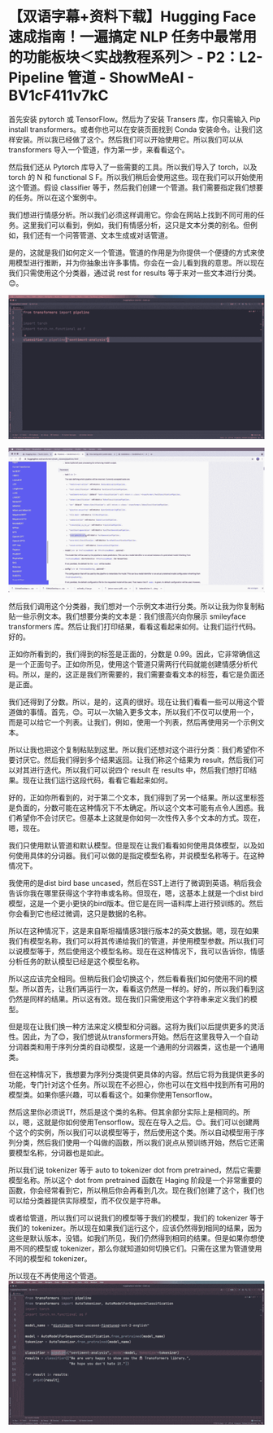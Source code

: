 # 【双语字幕+资料下载】Hugging Face 速成指南！一遍搞定 NLP 任务中最常用的功能板块＜实战教程系列＞ - P2：L2- Pipeline 管道 - ShowMeAI - BV1cF411v7kC

首先安装 pytorch 或 TensorFlow。然后为了安装 Transers 库，你只需输入 Pip install transformers。或者你也可以在安装页面找到 Conda 安装命令。让我们这样安装。所以我已经做了这个。然后我们可以开始使用它。所以我们可以从 transformers 导入一个管道，作为第一步，来看看这个。

然后我们还从 Pytorch 库导入了一些需要的工具。所以我们导入了 torch，以及 torch 的 N 和 functional S F。所以我们稍后会使用这些。现在我们可以开始使用这个管道。假设 classifier 等于，然后我们创建一个管道。我们需要指定我们想要的任务。所以在这个案例中。

我们想进行情感分析。所以我们必须这样调用它。你会在网站上找到不同可用的任务。这里我们可以看到，例如，我们有情感分析，这只是文本分类的别名。但例如，我们还有一个问答管道、文本生成或对话管道。

是的，这就是我们如何定义一个管道。管道的作用是为你提供一个便捷的方式来使用模型进行推断，并为你抽象出许多事情。你会在一会儿看到我的意思。所以现在我们只需使用这个分类器，通过说 rest for results 等于来对一些文本进行分类。😊。

![](img/d2024fcd457ee0c9f1e1c4d9510eb3b1_1.png)

![](img/d2024fcd457ee0c9f1e1c4d9510eb3b1_2.png)

然后我们调用这个分类器，我们想对一个示例文本进行分类。所以让我为你复制粘贴一些示例文本。我们想要分类的文本是：我们很高兴向你展示 smileyface transformers 库。然后让我们打印结果，看看这看起来如何。让我们运行代码。好的。

正如你所看到的，我们得到的标签是正面的，分数是 0.99。因此，它非常确信这是一个正面句子。正如你所见，使用这个管道只需两行代码就能创建情感分析代码。所以，是的，这正是我们所需要的，我们需要查看文本的标签，看它是负面还是正面。

我们还得到了分数。所以，是的，这真的很好。现在让我们看看一些可以用这个管道做的事情。首先，😊。可以一次输入更多文本，所以我们不仅可以使用一个，而是可以给它一个列表。让我们，例如，使用一个列表，然后再使用另一个示例文本。

所以让我也把这个复制粘贴到这里。所以我们还想对这个进行分类：我们希望你不要讨厌它。然后我们得到多个结果返回。让我们称这个结果为 result，然后我们可以对其进行迭代。所以我们可以说四个 result 在 results 中，然后我们想打印结果。现在让我们运行这段代码，看看它看起来如何。

好的，正如你所看到的，对于第二个文本，我们得到了另一个结果。所以这里标签是负面的，分数可能在这种情况下不太确定。所以这个文本可能有点令人困惑。我们希望你不会讨厌它。但基本上这就是你如何一次性传入多个文本的方式。现在，嗯，现在。

我们只使用默认管道和默认模型。但是现在让我们看看如何使用具体模型，以及如何使用具体的分词器。我们可以做的是指定模型名称，并说模型名称等于。在这种情况下。

我使用的是dist bird base uncased，然后在SST上进行了微调到英语。稍后我会告诉你我在哪里获得这个字符串或名称。但现在，嗯，这基本上就是一个dist bird模型，这是一个更小更快的bird版本。但它是在同一语料库上进行预训练的。然后你会看到它也经过微调，这只是数据的名称。

所以在这种情况下，这是来自斯坦福情感3银行版本2的英文数据。嗯，现在如果我们有模型名称，我们可以将其传递给我们的管道，并使用模型参数。所以我们可以说模型等于，然后使用这个模型名称。现在在这种情况下，我可以告诉你，情感分析任务的默认模型已经是这个模型名称。

所以这应该完全相同。但稍后我们会切换这个，然后看看我们如何使用不同的模型。所以首先，让我们再运行一次，看看这仍然是一样的。好的，所以我们看到这仍然是同样的结果。所以这有效。现在我们只需使用这个字符串来定义我们的模型。

但是现在让我们换一种方法来定义模型和分词器。这将为我们以后提供更多的灵活性。因此，为了😊，我们想说从transformers开始。然后在这里我导入一个自动分词器类和用于序列分类的自动模型，这是一个通用的分词器类，这也是一个通用类。

但在这种情况下，我想要为序列分类提供更具体的内容。然后它将为我提供更多的功能，专门针对这个任务。所以现在不必担心，你也可以在文档中找到所有可用的模型类。如果你感兴趣，可以看看这个。如果你使用Tensorflow。

然后这里你必须说Tf，然后是这个类的名称。但其余部分实际上是相同的。所以，嗯，这就是你如何使用Tensorflow。现在在导入之后。😊。我们可以创建两个这个的实例，所以我们可以说模型等于，然后使用这个类。所以自动模型用于序列分类，然后我们使用一个叫做的函数，所以我们说点从预训练开始，然后它还需要模型名称，分词器也是如此。

所以我们说 tokenizer 等于 auto to tokenizer dot from pretrained，然后它需要模型名称。所以这个 dot from pretrained 函数在 Haging 阶段是一个非常重要的函数，你会经常看到它，所以稍后你会再看到几次。现在我们创建了这个，我们也可以给分类器提供实际模型，而不仅仅是字符串。

或者给管道，所以我们可以说我们的模型等于我们的模型，我们的 tokenizer 等于我们的 tokenizer。所以现在如果我们运行这个，应该仍然得到相同的结果，因为这些是默认版本，没错。如我们所见，我们仍然得到相同的结果。但是如果你想使用不同的模型或 tokenizer，那么你就知道如何切换它们。只需在这里为管道使用不同的模型和 tokenizer。

所以现在不再使用这个管道。![](img/d2024fcd457ee0c9f1e1c4d9510eb3b1_4.png)
